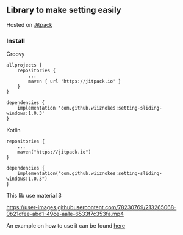 ## Library to make setting easily

Hosted on [Jitpack](https://jitpack.io/#wiiznokes/setting-sliding-windows)

### Install

Groovy

```
allprojects {
    repositories {
        ...
        maven { url 'https://jitpack.io' }
    }
}
```

```
dependencies {
    implementation 'com.github.wiiznokes:setting-sliding-windows:1.0.3'
}
```

Kotlin

```
repositories {
    ...
    maven("https://jitpack.io")
}
```

```
dependencies {
    implementation("com.github.wiiznokes:setting-sliding-windows:1.0.3")
}
```

This lib use material 3

https://user-images.githubusercontent.com/78230769/213265068-0b21dfee-abd1-49ce-aa1e-6533f7c353fa.mp4

An example on how to use it can be
found [here](https://github.com/wiiznokes/setting-sliding-windows/blob/master/src/jvmTest/kotlin/settingTest.kt)

